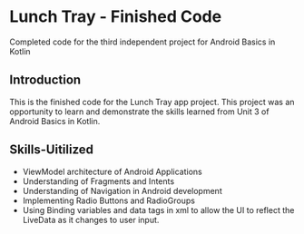Lunch Tray - Finished Code
==================================

Completed code for the third independent project for Android Basics in Kotlin

Introduction
------------

This is the finished code for the Lunch Tray app project. This project was an opportunity to learn and demonstrate the skills learned from Unit 3 of Android Basics in Kotlin.

Skills-Uitilized
--------------

- ViewModel architecture of Android Applications
- Understanding of Fragments and Intents
- Understanding of Navigation in Android development
- Implementing Radio Buttons and RadioGroups
- Using Binding variables and data tags in xml to allow the UI to reflect the LiveData as it changes to user input.


